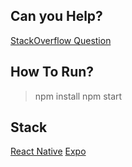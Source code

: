 
## Can you Help? 

[StackOverflow Question](https://stackoverflow.com/questions/49759753/error-while-trying-to-access-files-in-the-app)

## How To Run? 

> npm install
> npm start

## Stack

[React Native](https://facebook.github.io/react-native/)
[Expo](https://expo.io/)

 